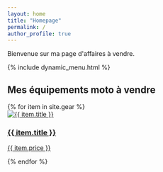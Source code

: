 ```yaml
---
layout: home
title: "Homepage"
permalink: /
author_profile: true
---
```


Bienvenue sur ma page d'affaires à vendre.

{% include dynamic_menu.html %}

## Mes équipements moto à vendre

<div class="cards">
{% for item in site.gear %}
  <article class="card">
    <a href="{{ item.url }}">
      <img class="card-image" src="{{ item.image }}" alt="{{ item.title }}">
      <div class="card-content">
        <h3 class="card-title">{{ item.title }}</h3>
        <p class="card-price">{{ item.price }}</p>
      </div>
    </a>
  </article>
{% endfor %}
</div>


